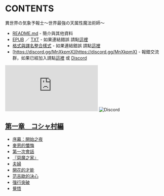 # CONTENTS

異世界の気象予報士～世界最強の天属性魔法術師～


- [README.md](README.md) - 簡介與其他資料
- [EPUB](https://gitlab.com/demonovel/epub-txt/blob/master/cm/%E7%95%B0%E4%B8%96%E7%95%8C%E3%81%AE%E6%B0%97%E8%B1%A1%E4%BA%88%E5%A0%B1%E5%A3%AB%EF%BD%9E%E4%B8%96%E7%95%8C%E6%9C%80%E5%BC%B7%E3%81%AE%E5%A4%A9%E5%B1%9E%E6%80%A7%E9%AD%94%E6%B3%95%E8%A1%93%E5%B8%AB%EF%BD%9E.epub) ／ [TXT](https://gitlab.com/demonovel/epub-txt/blob/master/cm/out/%E7%95%B0%E4%B8%96%E7%95%8C%E3%81%AE%E6%B0%97%E8%B1%A1%E4%BA%88%E5%A0%B1%E5%A3%AB%EF%BD%9E%E4%B8%96%E7%95%8C%E6%9C%80%E5%BC%B7%E3%81%AE%E5%A4%A9%E5%B1%9E%E6%80%A7%E9%AD%94%E6%B3%95.out.txt) - 如果連結錯誤 請點[這裡](https://gitlab.com/demonovel/epub-txt/tree/master)
- [格式與譯名整合樣式](https://github.com/bluelovers/node-novel/blob/master/lib/locales/%E7%95%B0%E4%B8%96%E7%95%8C%E3%81%AE%E6%B0%97%E8%B1%A1%E4%BA%88%E5%A0%B1%E5%A3%AB%EF%BD%9E%E4%B8%96%E7%95%8C%E6%9C%80%E5%BC%B7%E3%81%AE%E5%A4%A9%E5%B1%9E%E6%80%A7%E9%AD%94%E6%B3%95%E8%A1%93%E5%B8%AB%EF%BD%9E.ts) - 如果連結錯誤 請點[這裡](https://github.com/bluelovers/node-novel/tree/master/lib/locales)
- [https://discord.gg/MnXkpmX](https://discord.gg/MnXkpmX) - 報錯交流群，如果已經加入請點[這裡](https://discordapp.com/channels/467794087769014273/467794088285175809) 或 [Discord](https://discordapp.com/channels/@me)


![導航目錄](https://chart.apis.google.com/chart?cht=qr&chs=150x150&chl=https://gitee.com/bluelovers/novel/blob/master/cm/異世界の気象予報士～世界最強の天属性魔法術師～/導航目錄.md)  ![Discord](https://chart.apis.google.com/chart?cht=qr&chs=150x150&chl=https://discord.gg/MnXkpmX)




## [第一章　コシャ村編](00001_%E7%AC%AC%E4%B8%80%E7%AB%A0%E3%80%80%E3%82%B3%E3%82%B7%E3%83%A3%E6%9D%91%E7%B7%A8)

- [序幕：開始之夜](00001_%E7%AC%AC%E4%B8%80%E7%AB%A0%E3%80%80%E3%82%B3%E3%82%B7%E3%83%A3%E6%9D%91%E7%B7%A8/00001_%E5%BA%8F%E5%B9%95%EF%BC%9A%E9%96%8B%E5%A7%8B%E4%B9%8B%E5%A4%9C.txt)
- [麥恩的懺悔](00001_%E7%AC%AC%E4%B8%80%E7%AB%A0%E3%80%80%E3%82%B3%E3%82%B7%E3%83%A3%E6%9D%91%E7%B7%A8/00002_%E9%BA%A5%E6%81%A9%E7%9A%84%E6%87%BA%E6%82%94.txt)
- [第一次會話](00001_%E7%AC%AC%E4%B8%80%E7%AB%A0%E3%80%80%E3%82%B3%E3%82%B7%E3%83%A3%E6%9D%91%E7%B7%A8/00003_%E7%AC%AC%E4%B8%80%E6%AC%A1%E6%9C%83%E8%A9%B1.txt)
- [『惡魔之家』](00001_%E7%AC%AC%E4%B8%80%E7%AB%A0%E3%80%80%E3%82%B3%E3%82%B7%E3%83%A3%E6%9D%91%E7%B7%A8/00004_%E3%80%8E%E6%83%A1%E9%AD%94%E4%B9%8B%E5%AE%B6%E3%80%8F.txt)
- [夫婦](00001_%E7%AC%AC%E4%B8%80%E7%AB%A0%E3%80%80%E3%82%B3%E3%82%B7%E3%83%A3%E6%9D%91%E7%B7%A8/00005_%E5%A4%AB%E5%A9%A6.txt)
- [開花的才能](00001_%E7%AC%AC%E4%B8%80%E7%AB%A0%E3%80%80%E3%82%B3%E3%82%B7%E3%83%A3%E6%9D%91%E7%B7%A8/00006_%E9%96%8B%E8%8A%B1%E7%9A%84%E6%89%8D%E8%83%BD.txt)
- [范吉歐的決心](00001_%E7%AC%AC%E4%B8%80%E7%AB%A0%E3%80%80%E3%82%B3%E3%82%B7%E3%83%A3%E6%9D%91%E7%B7%A8/00007_%E8%8C%83%E5%90%89%E6%AD%90%E7%9A%84%E6%B1%BA%E5%BF%83.txt)
- [强行突破](00001_%E7%AC%AC%E4%B8%80%E7%AB%A0%E3%80%80%E3%82%B3%E3%82%B7%E3%83%A3%E6%9D%91%E7%B7%A8/00008_%E5%BC%BA%E8%A1%8C%E7%AA%81%E7%A0%B4.txt)
- [覺悟](00001_%E7%AC%AC%E4%B8%80%E7%AB%A0%E3%80%80%E3%82%B3%E3%82%B7%E3%83%A3%E6%9D%91%E7%B7%A8/00009_%E8%A6%BA%E6%82%9F.txt)

